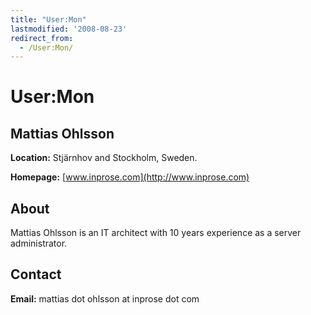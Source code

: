 ```yaml
---
title: "User:Mon"
lastmodified: '2008-08-23'
redirect_from:
  - /User:Mon/
---
```


User:Mon
========

Mattias Ohlsson
---------------

**Location:** Stjärnhov and Stockholm, Sweden.

**Homepage:** [www.inprose.com](http://www.inprose.com)

About
-----

Mattias Ohlsson is an IT architect with 10 years experience as a server administrator.

Contact
-------

**Email:** mattias dot ohlsson at inprose dot com

